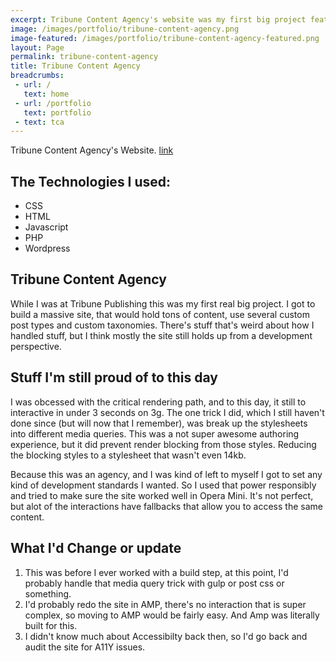 ```yaml
---
excerpt: Tribune Content Agency's website was my first big project featuring a ton 1000s of posts, multiple custom post types, custom fields, custom taxonomies, and built using responsive design.
image: /images/portfolio/tribune-content-agency.png
image-featured: /images/portfolio/tribune-content-agency-featured.png
layout: Page
permalink: tribune-content-agency
title: Tribune Content Agency
breadcrumbs:
 - url: /
   text: home
 - url: /portfolio
   text: portfolio
 - text: tca
---
```


Tribune Content Agency's Website. [link](https://tribunecontentagency.com/)

## The Technologies I used:

- CSS
- HTML
- Javascript
- PHP
- Wordpress

## Tribune Content Agency

While I was at Tribune Publishing this was my first real big project. I got to build a massive site, that would hold tons of content, use several custom post types and custom taxonomies. There's stuff that's weird about how I handled stuff, but I think mostly the site still holds up from a development perspective.

## Stuff I'm still proud of to this day

I was obcessed with the critical rendering path, and to this day, it still to interactive in under 3 seconds on 3g. The one trick I did, which I still haven't done since (but will now that I remember), was break up the stylesheets into different media queries. This was a not super awesome authoring experience, but it did prevent render blocking from those styles. Reducing the blocking styles to a stylesheet that wasn't even 14kb.

Because this was an agency, and I was kind of left to myself I got to set any kind of development standards I wanted. So I used that power responsibly and tried to make sure the site worked well in Opera Mini. It's not perfect, but alot of the interactions have fallbacks that allow you to access the same content.

## What I'd Change or update

1. This was before I ever worked with a build step, at this point, I'd probably handle that media query trick with gulp or post css or something.
2. I'd probably redo the site in AMP, there's no interaction that is super complex, so moving to AMP would be fairly easy. And Amp was literally built for this.
3. I didn't know much about Accessibilty back then, so I'd go back and audit the site for A11Y issues.